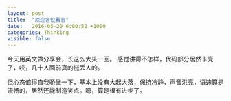```yaml
---
layout: post
title:  "欢迎各位看官"
date:   2016-05-20 6:00:52 +1000
categories: Thinking
visible: false
---
```


今天用英文做分享会，长这么大头一回。 感觉讲得不怎样，代码部分居然卡壳了，哎，几十人面前真的挺丢人的。

但心态值得自我骄傲一下，基本上没有大起大落，保持冷静，声音洪亮，语速算是流畅的，居然还能制造笑点。嗯，算是很有进步了。
